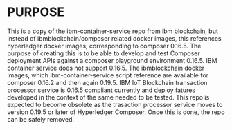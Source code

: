 # PURPOSE
This is a copy of the ibm-container-service repo from ibm blockchain, but instead of ibmblockchain/composer related docker images, this references hyperledger docker images, corresponding to composer 0.16.5. 
The purpose of creating this is to be able to develop and test Composer deployment APIs against a composer playground environment 0.16.5. 
IBM container service does not support 0.16.5. The ibmblockchain docker images, which ibm-container-service script reference are available for composer 0.16.2 and then again 0.19.5. 
IBM IoT Blockchain transaction processor service is 0.16.5 compliant currently and deploy fatures developed in the context of the same needed to be tested. This repo is expected to become obsolete as the trasaction processor service moves to version 0.19.5 or later of Hyperledger Composer. Once this is done, the repo can be safely removed. 
